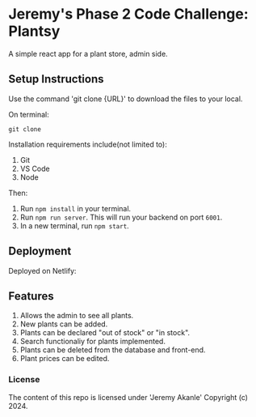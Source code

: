 # Jeremy's Phase 2 Code Challenge: Plantsy
A simple react app for a plant store, admin side.

## Setup Instructions

Use the command 'git clone {URL}' to download the files to your local.

On terminal: 
```
git clone 
```

Installation requirements include(not limited to): 
1. Git 
2. VS Code
3. Node

Then: 
1. Run `npm install` in your terminal.
2. Run `npm run server`. This will run your backend on port `6001`.
3. In a new terminal, run `npm start`.

## Deployment
Deployed on Netlify: 

## Features

1. Allows the admin to see all plants.
2. New plants can be added.
3. Plants can be declared "out of stock" or "in stock".
4. Search functionaliy for plants implemented.
5. Plants can be deleted from the database and front-end.
6. Plant prices can be edited.


### License
The content of this repo is licensed under 'Jeremy Akanle' Copyright (c) 2024.

